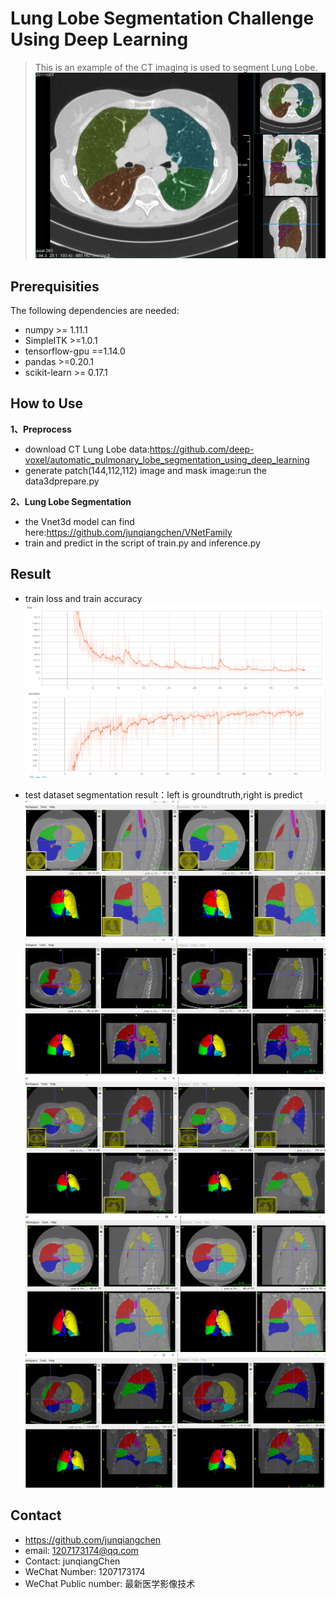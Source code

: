 # Lung Lobe Segmentation Challenge Using Deep Learning
> This is an example of the CT imaging is used to segment Lung Lobe.
![](lobesegmentation_small_nopanel.png)

## Prerequisities
The following dependencies are needed:
- numpy >= 1.11.1
- SimpleITK >=1.0.1
- tensorflow-gpu ==1.14.0
- pandas >=0.20.1
- scikit-learn >= 0.17.1

## How to Use

**1、Preprocess**
* download CT Lung Lobe data:https://github.com/deep-voxel/automatic_pulmonary_lobe_segmentation_using_deep_learning
* generate patch(144,112,112) image and mask image:run the data3dprepare.py

**2、Lung Lobe Segmentation**
* the Vnet3d model can find here:https://github.com/junqiangchen/VNetFamily
* train and predict in the script of train.py and inference.py

## Result

* train loss and train accuracy
![](loss.PNG)
![](accuracy.PNG)

* test dataset segmentation result：left is groundtruth,right is predict
![](46.PNG)
![](47.PNG)
![](48.PNG)
![](49.PNG)
![](50.PNG)

## Contact
* https://github.com/junqiangchen
* email: 1207173174@qq.com
* Contact: junqiangChen
* WeChat Number: 1207173174
* WeChat Public number: 最新医学影像技术

